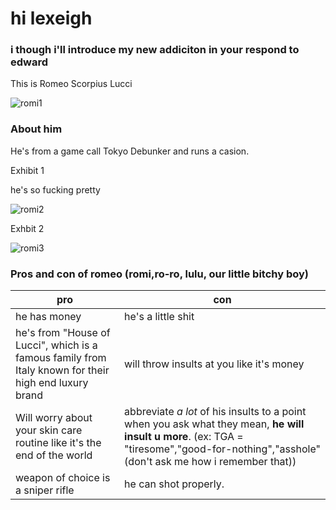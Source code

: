 <head>
    <meta charset="utf-8">
    <meta name="author" content="Patricia Siew">
    <meta name="discription" content="a page where i go feral about romeo">
</head>

<body>
    <h1>hi lexeigh</h1>
    <h3>i though i'll introduce my new addiciton in your respond to edward</h3>
    <p>This is Romeo Scorpius Lucci</p>

<img src="img/romi.jpg" alt="romi1">
    <h3> About him</h3>
    <p>He's from a game call Tokyo Debunker and runs a casion.</p>
    <p>Exhibit 1</p>
    <p>he's so fucking pretty</p>


![romi2](https://github.com/user-attachments/assets/80957bc0-8f7a-4bd5-913f-5ff6f6bd99a1)
    <p>Exhbit 2</p>

![romi3](https://github.com/user-attachments/assets/4bcb5b02-4611-4bc6-be45-7bd16227f9d8)
</body>

 <h3>Pros and con of romeo (romi,ro-ro, lulu, our little bitchy boy)</h3>


|pro|con|
|---|---|
|he has money| he's a little shit|
|he's from "House of Lucci", which is a famous family from Italy known for their high end luxury brand| will throw insults at you like it's money|
|Will worry about your skin care routine like it's the end of the world| abbreviate *a lot* of his insults to a point when you ask what they mean, **he will insult u more**. (ex: TGA = "tiresome","good-for-nothing","asshole" (don't ask me how i remember that))|
|weapon of choice is a sniper rifle| he can shot properly.


